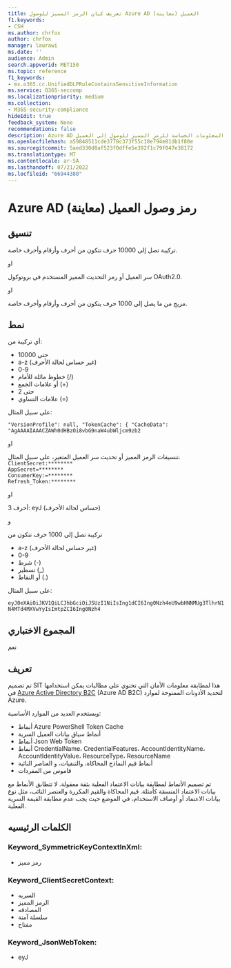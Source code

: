```yaml
---
title: تعريف كيان الرمز المميز للوصول Azure AD العميل (معاينة)
f1.keywords:
- CSH
ms.author: chrfox
author: chrfox
manager: laurawi
ms.date: ''
audience: Admin
search.appverid: MET150
ms.topic: reference
f1_keywords:
- ms.o365.cc.UnifiedDLPRuleContainsSensitiveInformation
ms.service: O365-seccomp
ms.localizationpriority: medium
ms.collection:
- M365-security-compliance
hideEdit: true
feedback_system: None
recommendations: false
description: Azure AD تعريف كيان نوع المعلومات الحساسة للرمز المميز للوصول إلى العميل.
ms.openlocfilehash: a59848511cde3778c373f55c18e794e81db1f80e
ms.sourcegitcommit: 5aed330d8af523f0dffe5e392f1c79f047e38172
ms.translationtype: MT
ms.contentlocale: ar-SA
ms.lasthandoff: 07/21/2022
ms.locfileid: "66944380"
---
```

# <a name="azure-ad-client-access-token-preview"></a>Azure AD رمز وصول العميل (معاينة)

## <a name="format"></a>تنسيق

تركيبة تصل إلى 10000 حرف تتكون من أحرف وأرقام وأحرف خاصة.

او

سر العميل أو رمز التحديث المميز المستخدم في بروتوكول OAuth2.0.

او

مزيج من ما يصل إلى 1000 حرف يتكون من أحرف وأرقام وأحرف خاصة.

## <a name="pattern"></a>نمط

أي تركيبة من:
 
- حتى 10000 
- a-z (غير حساس لحالة الأحرف)
- 0-9
- خطوط مائلة للأمام (/)
- أو علامات الجمع (+)
- حتى 2
- علامات التساوي (=)

على سبيل المثال:

`"VersionProfile": null, "TokenCache": { "CacheData": 
"AgAAAAIAAACZAWh0dHBzOi8vbG9naW4ubWljcm9zb2`

او

تنسيقات الرمز المميز أو تحديث سر العميل المتغير، على سبيل المثال. <br> 
`ClientSecret:********` <br>
`AppSecret=********` <br>
`ConsumerKey:=********` <br>
`Refresh_Token:********` <br>

او

3 أحرف: eyJ (حساس لحالة الأحرف)

و

تركيبة تصل إلى 1000 حرف تتكون من

- a-z (غير حساس لحالة الأحرف)
- 0-9
- شرط (-)
- تسطير (_)
- أو النقاط (.)

على سبيل المثال:

`eyJ0eXAiOiJKV1QiLCJhbGciOiJSUzI1NiIsIng1dCI6Ing0Nzh4eU9wbHNNMUg3TlhrN1N4MTd4MXVwYyIsImtpZCI6Ing0Nzh4`



## <a name="checksum"></a>المجموع الاختباري

نعم

## <a name="definition"></a>تعريف

تم تصميم SIT هذا لمطابقة معلومات الأمان التي تحتوي على مطالبات يمكن استخدامها في [Azure Active Directory B2C](/azure/active-directory-b2c/active-directory-b2c-access-tokens) (Azure AD B2C) لتحديد الأذونات الممنوحة لموارد Azure. 

ويستخدم العديد من الموارد الأساسية:

- أنماط Azure PowerShell Token Cache
- أنماط سياق بيانات العميل السرية
- أنماط Json Web Token
- أنماط CredentialName، CredentialFeatures، AccountIdentityName، AccountIdentityValue، ResourceType، ResourceName
- أنماط قيم النماذج المحاكاة، والتنقيات، و العناصر النائبة
- قاموس من المفردات

تم تصميم الأنماط لمطابقة بيانات الاعتماد الفعلية بثقة معقولة. لا تتطابق الأنماط مع بيانات الاعتماد المنسقة كأمثلة. قيم المحاكاة والقيم المكررة والعنصر النائب، مثل نوع بيانات الاعتماد أو أوصاف الاستخدام، في الموضع حيث يجب عدم مطابقة القيمة السرية الفعلية.



## <a name="keywords"></a>الكلمات الرئيسيه

### <a name="keyword_symmetrickeycontextinxml"></a>Keyword_SymmetricKeyContextInXml:

- رمز مميز

### <a name="keyword_clientsecretcontext"></a>Keyword_ClientSecretContext:

- السريه
- الرمز المميز
- المصادقه
- سلسلة آمنة
- مفتاح

### <a name="keyword_jsonwebtoken"></a>Keyword_JsonWebToken:

- eyJ


